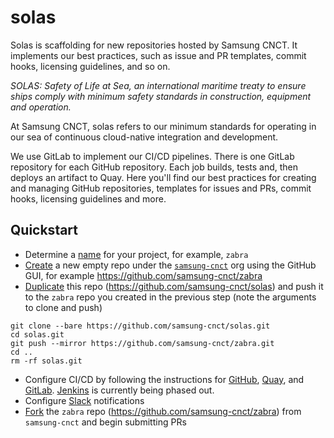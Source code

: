 # solas
Solas is scaffolding for new repositories hosted by Samsung CNCT. It implements our best practices, such as issue and PR templates, commit hooks, licensing guidelines, and so on.

_SOLAS: Safety of Life at Sea, an international maritime treaty to ensure ships comply with minimum safety standards in construction, equipment and operation._

At Samsung CNCT, solas refers to our minimum standards for operating in our sea of continuous cloud-native integration and development. 

We use GitLab to implement our CI/CD pipelines. There is one GitLab repository for 
each GitHub repository. Each job builds, tests and, then deploys an artifact
to Quay. Here you'll find our best practices for creating and managing GitHub repositories, templates for issues and PRs, commit hooks, licensing guidelines and more.

## Quickstart

- Determine a [name](http://phrontistery.info/nautical.html) for your project,
for example, `zabra`
- [Create](https://help.github.com/articles/creating-a-new-repository/) a
new empty repo under the [`samsung-cnct`](https://github.com/samsung-cnct)
org using the GitHub GUI, for example https://github.com/samsung-cnct/zabra
- [Duplicate](https://help.github.com/articles/duplicating-a-repository/)
this repo (https://github.com/samsung-cnct/solas) and push it to the `zabra`
repo you created in the previous step (note the arguments to clone and push)

```
git clone --bare https://github.com/samsung-cnct/solas.git
cd solas.git
git push --mirror https://github.com/samsung-cnct/zabra.git
cd ..
rm -rf solas.git
```

- Configure CI/CD by following the instructions for [GitHub](https://github.com/samsung-cnct/solas/blob/master/docs/github.md), [Quay](https://github.com/samsung-cnct/solas/blob/master/docs/quay.md), and [GitLab](https://github.com/samsung-cnct/solas/blob/master/docs/gitlab.md).
[Jenkins](https://github.com/samsung-cnct/solas/blob/master/docs/jenkins.md) is currently being phased out.
- Configure [Slack](https://github.com/samsung-cnct/solas/blob/master/docs/slack.md) notifications
- [Fork](https://help.github.com/articles/fork-a-repo/) the `zabra` repo
(https://github.com/samsung-cnct/zabra) from `samsung-cnct` and begin
submitting PRs
